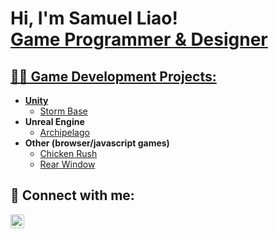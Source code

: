 <h1>Hi, I'm Samuel Liao! <br/><a href="https://github.com/saliao">Game Programmer & Designer</a> <a href="https://www.linkedin.com/in/samuel--liao/"></h1>

<h2>👨‍💻 Game Development Projects:</h2>

- <b>Unity</b>
  - [Storm Base](https://shadowhandstudios.itch.io/storm-base)
- <b>Unreal Engine</b>
  - [Archipelago](https://store.steampowered.com/app/2952580/Archipelago/)
- <b>Other (browser/javascript games) </b>
  - [Chicken Rush](https://saliao.github.io/EndlessRunner/)
  - [Rear Window](https://saliao.github.io/Final-Game/)




<h2> 🤳 Connect with me:</h2>

[<img align="left" alt="SamuelLiao | LinkedIn" width="22px" src="https://cdn.jsdelivr.net/npm/simple-icons@v3/icons/linkedin.svg" />][linkedin]

[linkedin]: [samuel--liao]https://www.linkedin.com/in/samuel--liao

<!--
**saliao/saliao** is a ✨ _special_ ✨ repository because its `README.md` (this file) appears on your GitHub profile.

Here are some ideas to get you started:

- 🔭 I’m currently working on ...
- 🌱 I’m currently learning ...
- 👯 I’m looking to collaborate on ...
- 🤔 I’m looking for help with ...
- 💬 Ask me about ...
- 📫 How to reach me: ...
- 😄 Pronouns: ...
- ⚡ Fun fact: ...
-->

